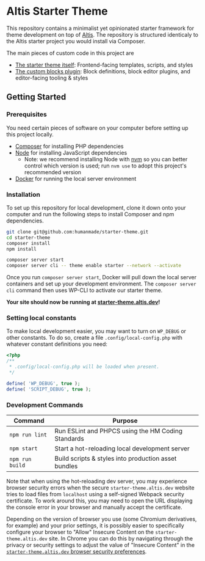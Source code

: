 # Altis Starter Theme

This repository contains a minimalist yet opinionated starter framework for theme development on top of [Altis](https://www.atis-dxp.com/resources/developer-docs). The repository is structured identicaly to the Altis starter project you would install via Composer.

The main pieces of custom code in this project are

- [The starter theme itself](./content/themes/starter): Frontend-facing templates, scripts, and styles
- [The custom blocks plugin](./content/mu-plugins/starter-blocks): Block definitions, block editor plugins, and editor-facing tooling & styles

## Getting Started

### Prerequisites

You need certain pieces of software on your computer before setting up this project locally.

- [Composer](https://getcomposer.org/) for installing PHP dependencies
- [Node](https://nodejs.org/en/) for installing JavaScript dependencies
  - Note: we recommend installing Node with [nvm](https://github.com/nvm-sh/nvm) so you can better control which version is used; run `nvm use` to adopt this project's recommended version
- [Docker](https://docs.docker.com/get-docker/) for running the local server environment
### Installation

To set up this repository for local development, clone it down onto your computer and run the following steps to install Composer and npm dependencies.

```bash
git clone git@github.com:humanmade/starter-theme.git
cd starter-theme
composer install
npm install

composer server start
composer server cli -- theme enable starter --network --activate
```

Once you run `composer server start`, Docker will pull down the local server containers and set up your development environment. The `composer server cli` command then uses WP-CLI to activate our starter theme.

**Your site should now be running at [starter-theme.altis.dev](https://starter-theme.altis.dev)!**

### Setting local constants

To make local development easier, you may want to turn on `WP_DEBUG` or other constants. To do so, create a file `.config/local-config.php` with whatever constant definitions you need:

```php
<?php
/**
 * .config/local-config.php will be loaded when present.
 */

define( 'WP_DEBUG', true );
define( 'SCRIPT_DEBUG', true );

```

### Development Commands

 Command         | Purpose
---------------- | --------
 `npm run lint`  | Run ESLint and PHPCS using the HM Coding Standards
 `npm start`     | Start a hot-reloading local development server
 `npm run build` | Build scripts & styles into production asset bundles

Note that when using the hot-reloading dev server, you may experience browser security errors when the secure `starter-theme.altis.dev` website tries to load files from `localhost` using a self-signed Webpack security certificate. To work around this, you may need to open the URL displaying the console error in your browser and manually accept the certificate.

Depending on the version of browser you use (some Chromium derivatives, for example) and your prior settings, it is possibly easier to specifically configure your browser to "Allow" Insecure Content on the `starter-theme.altis.dev` site. In Chrome you can do this by navigating through the privacy or security settings to adjust the value of "Insecure Content" in the [`starter-theme.altis.dev` browser security preferences](chrome://settings/content/siteDetails?site=https%3A%2F%2Fstarter-theme.altis.dev%2F).
